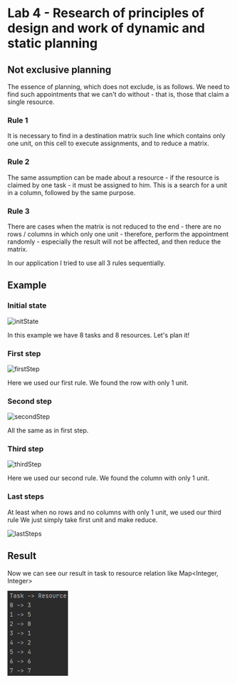 # Lab 4 - Research of principles of design and work of dynamic and static planning 
## Not exclusive planning

The essence of planning, which does not exclude, is as follows.
We need to find such appointments that we can't do without - that is, 
those that claim a single resource.

### Rule 1 
It is necessary to find in a destination matrix such line which contains only one unit, 
on this cell to execute assignments, and to reduce a matrix. 

### Rule 2
The same assumption can be made about a resource - if the resource is claimed by one
task - it must be assigned to him. This is a search for a unit in a column, followed by the same purpose.

### Rule 3
There are cases when the matrix is not reduced to the end - there are no rows / columns in which only one 
unit - therefore, perform the appointment randomly - especially the result will not be affected, and then reduce the matrix.

In our application I tried to use all 3 rules sequentially.

## Example
### Initial state
![initState](imgimages/initState.png)

In this example we have 8 tasks and 8 resources. Let's plan it!

### First step

![firstStep](imgimages/firstStep.png)

Here we used our first rule. We found the row with only 1 unit.

### Second step

![secondStep](imgimages/secondStep.png)

All the same as in first step.

### Third step

![thirdStep](imgimages/thirdStep.png)

Here we used our second rule. We found the column with only 1 unit.

### Last steps

At least when no rows and no columns with only 1 unit, we used our third rule
We just simply take first unit and make reduce.

![lastSteps](imgimages/lastSteps.png)

## Result

Now we can see our result in task to resource relation like Map<Integer, Integer>

![result](img/result.png)

